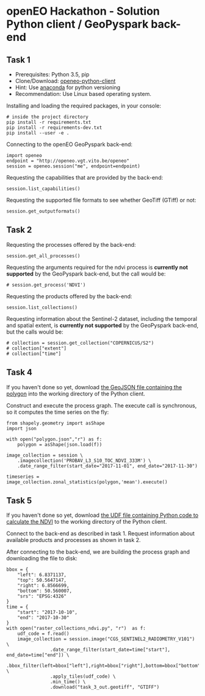 # openEO Hackathon - Solution Python client / GeoPyspark back-end

## Task 1

* Prerequisites: Python 3.5, pip
* Clone/Download: [openeo-python-client](https://github.com/Open-EO/openeo-python-client)
* Hint: Use [anaconda](https://anaconda.org/anaconda/python) for python versioning
* Recommendation: Use Linux based operating system.

Installing and loading the required packages, in your console:
```{bash}
# inside the project directory
pip install -r requirements.txt
pip install -r requirements-dev.txt
pip install --user -e .
```

Connecting to the openEO GeoPyspark back-end:
```{python}
import openeo
endpoint = "http://openeo.vgt.vito.be/openeo"
session = openeo.session("me", endpoint=endpoint)
```

Requesting the capabilities that are provided by the back-end:
```{python}
session.list_capabilities()
```

Requesting the supported file formats to see whether GeoTiff (GTiff) or not:
```{python}
session.get_outputformats()
```

## Task 2

Requesting the processes offered by the back-end:
```{python}
session.get_all_processes()
```

Requesting the arguments required for the ndvi process is **currently not supported** by the GeoPyspark back-end, but the call would be:
```{python}
# session.get_process('NDVI')
```

Requesting the products offered by the back-end:
```{python}
session.list_collections()
```

Requesting information about the Sentinel-2 dataset, including the temporal and spatial extent, is **currently not supported** by the GeoPyspark back-end, but the calls would be:
```{python}
# collection = session.get_collection("COPERNICUS/S2")
# collection["extent"]
# collection["time"]
```

## Task 4

If you haven't done so yet, download [the GeoJSON file containing the polygon](polygon.json) into the working directory of the Python client.

Construct and execute the process graph. The execute call is synchronous, so it computes the time series on the fly:
```{python}
from shapely.geometry import asShape
import json

with open("polygon.json","r") as f:
    polygon = asShape(json.load(f))

image_collection = session \
    .imagecollection('PROBAV_L3_S10_TOC_NDVI_333M') \
    .date_range_filter(start_date="2017-11-01", end_date="2017-11-30")

timeseries = image_collection.zonal_statistics(polygon,'mean').execute()
```

## Task 5

If you haven't done so yet, download [the UDF file containing Python code to calculate the NDVI](raster_collections_ndvi.py) to the working directory of the Python client.

Connect to the back-end as described in task 1. Request information about available products and processes as shown in task 2.

After connecting to the back-end, we are building the process graph and downloading the file to disk:
```{python}
bbox = {
    "left": 6.8371137,
    "top": 50.5647147,
    "right": 6.8566699,
    "bottom": 50.560007,
    "srs": "EPSG:4326"
}
time = {
    "start": "2017-10-10",
    "end": "2017-10-30"
}
with open("raster_collections_ndvi.py", "r")  as f:
    udf_code = f.read()
    image_collection = session.image("CGS_SENTINEL2_RADIOMETRY_V101") \
                .date_range_filter(start_date=time["start"], end_date=time["end"]) \
                .bbox_filter(left=bbox["left"],right=bbox["right"],bottom=bbox["bottom"],top=bbox["top"],srs=bbox["srs"]) \
                .apply_tiles(udf_code) \
                .min_time() \
                .download("task_3_out.geotiff", "GTIFF")
```
